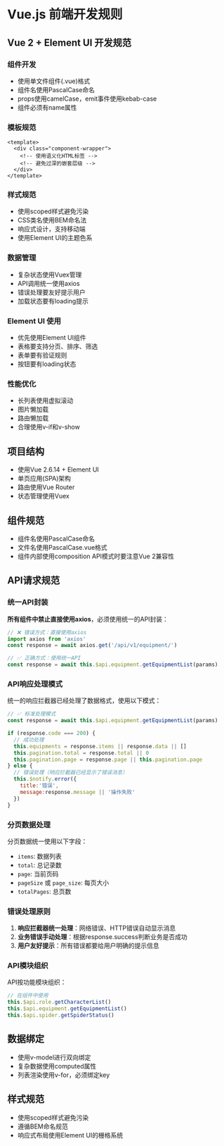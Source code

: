 # Vue.js 前端开发规则

## Vue 2 + Element UI 开发规范

### 组件开发
- 使用单文件组件(.vue)格式
- 组件名使用PascalCase命名
- props使用camelCase，emit事件使用kebab-case
- 组件必须有name属性

### 模板规范
```vue
<template>
  <div class="component-wrapper">
    <!-- 使用语义化HTML标签 -->
    <!-- 避免过深的嵌套层级 -->
  </div>
</template>
```

### 样式规范
- 使用scoped样式避免污染
- CSS类名使用BEM命名法
- 响应式设计，支持移动端
- 使用Element UI的主题色系

### 数据管理
- 复杂状态使用Vuex管理
- API调用统一使用axios
- 错误处理要友好提示用户
- 加载状态要有loading提示

### Element UI 使用
- 优先使用Element UI组件
- 表格要支持分页、排序、筛选
- 表单要有验证规则
- 按钮要有loading状态

### 性能优化
- 长列表使用虚拟滚动
- 图片懒加载
- 路由懒加载
- 合理使用v-if和v-show 

## 项目结构
- 使用Vue 2.6.14 + Element UI
- 单页应用(SPA)架构
- 路由使用Vue Router
- 状态管理使用Vuex

## 组件规范
- 组件名使用PascalCase命名
- 文件名使用PascalCase.vue格式
- 组件内部使用composition API模式时要注意Vue 2兼容性

## API请求规范

### 统一API封装
**所有组件中禁止直接使用axios**，必须使用统一的API封装：

```javascript
// ❌ 错误方式：直接使用axios
import axios from 'axios'
const response = await axios.get('/api/v1/equipment/')

// ✅ 正确方式：使用统一API
const response = await this.$api.equipment.getEquipmentList(params)
```

### API响应处理模式
统一的响应拦截器已经处理了数据格式，使用以下模式：

```javascript
// ✅ 标准处理模式
const response = await this.$api.equipment.getEquipmentList(params)

if (response.code === 200) {
  // 成功处理
  this.equipments = response.items || response.data || []
  this.pagination.total = response.total || 0
  this.pagination.page = response.page || this.pagination.page
} else {
  // 错误处理（响应拦截器已经显示了错误消息）
  this.$notify.error({
    title:'错误',
    message:response.message || '操作失败'
  })
}
```


### 分页数据处理
分页数据统一使用以下字段：
- `items`: 数据列表
- `total`: 总记录数
- `page`: 当前页码
- `pageSize` 或 `page_size`: 每页大小
- `totalPages`: 总页数

### 错误处理原则
1. **响应拦截器统一处理**：网络错误、HTTP错误自动显示消息
2. **业务错误手动处理**：根据response.success判断业务是否成功
3. **用户友好提示**：所有错误都要给用户明确的提示信息

### API模块组织
API按功能模块组织：
```javascript
// 在组件中使用
this.$api.role.getCharacterList()
this.$api.equipment.getEquipmentList()
this.$api.spider.getSpiderStatus()
```

## 数据绑定
- 使用v-model进行双向绑定
- 复杂数据使用computed属性
- 列表渲染使用v-for，必须绑定key

## 样式规范
- 使用scoped样式避免污染
- 遵循BEM命名规范
- 响应式布局使用Element UI的栅格系统 